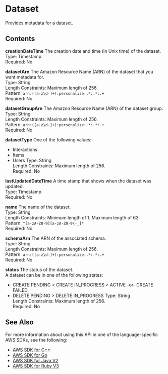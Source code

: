 # Dataset<a name="API_Dataset"></a>

Provides metadata for a dataset\.

## Contents<a name="API_Dataset_Contents"></a>

 **creationDateTime**   <a name="personalize-Type-Dataset-creationDateTime"></a>
The creation date and time \(in Unix time\) of the dataset\.  
Type: Timestamp  
Required: No

 **datasetArn**   <a name="personalize-Type-Dataset-datasetArn"></a>
The Amazon Resource Name \(ARN\) of the dataset that you want metadata for\.  
Type: String  
Length Constraints: Maximum length of 256\.  
Pattern: `arn:([a-z\d-]+):personalize:.*:.*:.+`   
Required: No

 **datasetGroupArn**   <a name="personalize-Type-Dataset-datasetGroupArn"></a>
The Amazon Resource Name \(ARN\) of the dataset group\.  
Type: String  
Length Constraints: Maximum length of 256\.  
Pattern: `arn:([a-z\d-]+):personalize:.*:.*:.+`   
Required: No

 **datasetType**   <a name="personalize-Type-Dataset-datasetType"></a>
One of the following values:  
+ Interactions
+ Items
+ Users
Type: String  
Length Constraints: Maximum length of 256\.  
Required: No

 **lastUpdatedDateTime**   <a name="personalize-Type-Dataset-lastUpdatedDateTime"></a>
A time stamp that shows when the dataset was updated\.  
Type: Timestamp  
Required: No

 **name**   <a name="personalize-Type-Dataset-name"></a>
The name of the dataset\.  
Type: String  
Length Constraints: Minimum length of 1\. Maximum length of 63\.  
Pattern: `^[a-zA-Z0-9][a-zA-Z0-9\-_]*`   
Required: No

 **schemaArn**   <a name="personalize-Type-Dataset-schemaArn"></a>
The ARN of the associated schema\.  
Type: String  
Length Constraints: Maximum length of 256\.  
Pattern: `arn:([a-z\d-]+):personalize:.*:.*:.+`   
Required: No

 **status**   <a name="personalize-Type-Dataset-status"></a>
The status of the dataset\.  
A dataset can be in one of the following states:  
+ CREATE PENDING > CREATE IN\_PROGRESS > ACTIVE \-or\- CREATE FAILED
+ DELETE PENDING > DELETE IN\_PROGRESS
Type: String  
Length Constraints: Maximum length of 256\.  
Required: No

## See Also<a name="API_Dataset_SeeAlso"></a>

For more information about using this API in one of the language\-specific AWS SDKs, see the following:
+  [AWS SDK for C\+\+](https://docs.aws.amazon.com/goto/SdkForCpp/personalize-2018-05-22/Dataset) 
+  [AWS SDK for Go](https://docs.aws.amazon.com/goto/SdkForGoV1/personalize-2018-05-22/Dataset) 
+  [AWS SDK for Java V2](https://docs.aws.amazon.com/goto/SdkForJavaV2/personalize-2018-05-22/Dataset) 
+  [AWS SDK for Ruby V3](https://docs.aws.amazon.com/goto/SdkForRubyV3/personalize-2018-05-22/Dataset) 